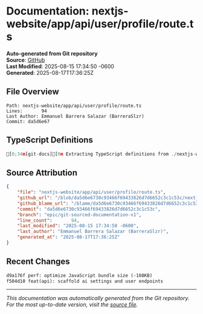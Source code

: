 # Documentation: nextjs-website/app/api/user/profile/route.ts

**Auto-generated from Git repository**  
**Source**: [GitHub](/blob/da5d6e6730c93466f69433826d7d6652c3c1c53c/nextjs-website/app/api/user/profile/route.ts)  
**Last Modified**: 2025-08-15 17:34:50 -0600  
**Generated**: 2025-08-17T17:36:25Z

## File Overview

```
Path: nextjs-website/app/api/user/profile/route.ts
Lines:       94
Last Author: Emmanuel Barrera Salazar (BarreraSlzr)
Commit: da5d6e67
```

## TypeScript Definitions

```typescript
[0;34m[git-docs][0m Extracting TypeScript definitions from ./nextjs-website/app/api/user/profile/route.ts
```

## Source Attribution

```json
{
    "file": "nextjs-website/app/api/user/profile/route.ts",
    "github_url": "/blob/da5d6e6730c93466f69433826d7d6652c3c1c53c/nextjs-website/app/api/user/profile/route.ts",
    "github_blame_url": "/blame/da5d6e6730c93466f69433826d7d6652c3c1c53c/nextjs-website/app/api/user/profile/route.ts",
    "commit": "da5d6e6730c93466f69433826d7d6652c3c1c53c",
    "branch": "epic/git-sourced-documentation-v1",
    "line_count":       94,
    "last_modified": "2025-08-15 17:34:50 -0600",
    "last_author": "Emmanuel Barrera Salazar (BarreraSlzr)",
    "generated_at": "2025-08-17T17:36:25Z"
}
```

## Recent Changes

```diff
d9a176f perf: optimize JavaScript bundle size (-108KB)
f504d10 feat(api): scaffold ai settings and user endpoints
```

---
*This documentation was automatically generated from the Git repository. 
For the most up-to-date version, visit the [source file](/blob/da5d6e6730c93466f69433826d7d6652c3c1c53c/nextjs-website/app/api/user/profile/route.ts).*
